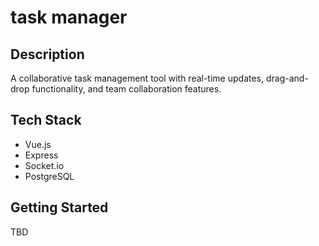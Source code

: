 # task manager

## Description
A collaborative task management tool with real-time updates, drag-and-drop functionality, and team collaboration features.

## Tech Stack
- Vue.js
- Express
- Socket.io
- PostgreSQL

## Getting Started
TBD
